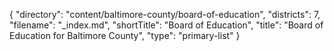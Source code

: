 {
  "directory": "content/baltimore-county/board-of-education",
  "districts": 7,
  "filename": "_index.md",
  "shortTitle": "Board of Education",
  "title": "Board of Education for Baltimore County",
  "type": "primary-list"
}
